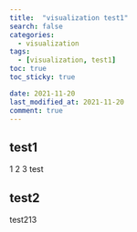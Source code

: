 ```yaml
---
title:  "visualization test1"
search: false
categories: 
  - visualization
tags:
  - [visualization, test1]
toc: true
toc_sticky: true

date: 2021-11-20
last_modified_at: 2021-11-20
comment: true
---
```



## test1

1
2
3
test

## test2

test213